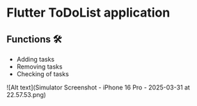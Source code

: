 # Flutter ToDoList application
## Functions 🛠️
- Adding tasks
- Removing tasks
- Checking of tasks

![Alt text](Simulator Screenshot - iPhone 16 Pro - 2025-03-31 at 22.57.53.png)
